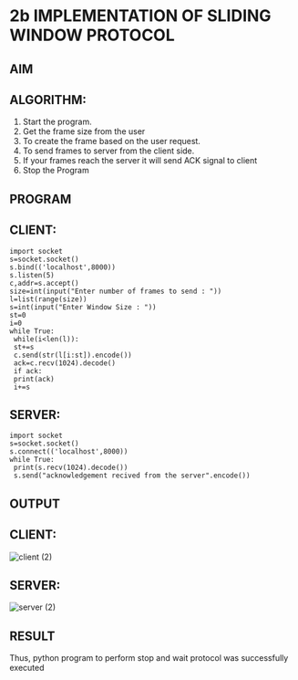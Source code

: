 # 2b IMPLEMENTATION OF SLIDING WINDOW PROTOCOL
## AIM
## ALGORITHM:
1. Start the program.
2. Get the frame size from the user
3. To create the frame based on the user request.
4. To send frames to server from the client side.
5. If your frames reach the server it will send ACK signal to client
6. Stop the Program
## PROGRAM
## CLIENT:
```
import socket
s=socket.socket()
s.bind(('localhost',8000))
s.listen(5)
c,addr=s.accept()
size=int(input("Enter number of frames to send : "))
l=list(range(size))
s=int(input("Enter Window Size : "))
st=0
i=0
while True:
 while(i<len(l)):
 st+=s
 c.send(str(l[i:st]).encode())
 ack=c.recv(1024).decode()
 if ack:
 print(ack)
 i+=s
```
## SERVER:
```
import socket
s=socket.socket()
s.connect(('localhost',8000))
while True: 
 print(s.recv(1024).decode())
 s.send("acknowledgement recived from the server".encode())
```
## OUTPUT
## CLIENT:
![client (2)](https://github.com/vthaanesh22/2b_SLIDING_WINDOW_PROTOCOL/assets/139373686/bbbfe002-d842-4c7a-a642-e6b6991ba0ff)
## SERVER:
![server (2)](https://github.com/vthaanesh22/2b_SLIDING_WINDOW_PROTOCOL/assets/139373686/0cf734d6-d179-46c4-a159-79871a4f145a)
## RESULT
Thus, python program to perform stop and wait protocol was successfully executed


